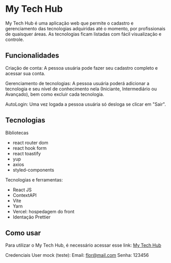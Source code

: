 
# My Tech Hub

My Tech Hub é uma aplicação web que permite o cadastro e gerenciamento das tecnologias adquiridas até o momento, por profissionais de quaisquer áreas. As tecnologias ficam listadas com fácil visualização e controle.

## Funcionalidades

Criação de conta: A pessoa usuária pode fazer seu cadastro completo e acessar sua conta.

Gerenciamento de tecnologias: A pessoa usuária poderá adicionar a tecnologia e seu nível de conhecimento nela (Iniciante, Intermediário ou Avançado), bem como excluir cada tecnologia.

AutoLogin: Uma vez logada a pessoa usuária só desloga se clicar em "Sair".

## Tecnologias

Bibliotecas

- react router dom
- react hook form
- react toastify
- yup
- axios
- styled-components

Tecnologias e ferramentas:

- React JS
- ContextAPI
- Vite
- Yarn
- Vercel: hospedagem do front
- Identação Prettier

## Como usar

Para utilizar o My Tech Hub, é necessário acessar esse link: <a href="https://react-entrega-kenzie-hub-jullesss.vercel.app/">My Tech Hub</a>

Credenciais User mock (teste):
Email: flor@mail.com
Senha: 123456

